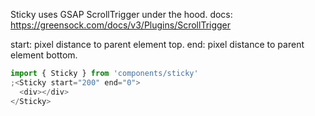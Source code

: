 Sticky uses GSAP ScrollTrigger under the hood.
docs: https://greensock.com/docs/v3/Plugins/ScrollTrigger

start: pixel distance to parent element top.
end: pixel distance to parent element bottom.

```javascript
import { Sticky } from 'components/sticky'
;<Sticky start="200" end="0">
  <div></div>
</Sticky>
```

